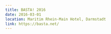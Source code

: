 ```yaml
---
title: BASTA! 2016
date: 2016-03-01
location: Maritim Rhein-Main Hotel, Darmstadt
link: https://basta.net/
---
```

